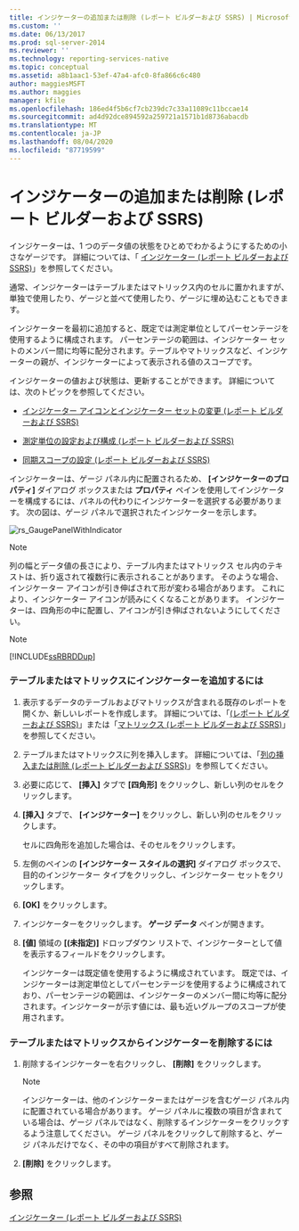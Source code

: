 ```yaml
---
title: インジケーターの追加または削除 (レポート ビルダーおよび SSRS) | Microsoft Docs
ms.custom: ''
ms.date: 06/13/2017
ms.prod: sql-server-2014
ms.reviewer: ''
ms.technology: reporting-services-native
ms.topic: conceptual
ms.assetid: a8b1aac1-53ef-47a4-afc0-8fa866c6c480
author: maggiesMSFT
ms.author: maggies
manager: kfile
ms.openlocfilehash: 186ed4f5b6cf7cb239dc7c33a11089c11bccae14
ms.sourcegitcommit: ad4d92dce894592a259721a1571b1d8736abacdb
ms.translationtype: MT
ms.contentlocale: ja-JP
ms.lasthandoff: 08/04/2020
ms.locfileid: "87719599"
---
```

# <a name="add-or-delete-an-indicator-report-builder-and-ssrs"></a>インジケーターの追加または削除 (レポート ビルダーおよび SSRS)
  インジケーターは、1 つのデータ値の状態をひとめでわかるようにするための小さなゲージです。 詳細については、「 [インジケーター (レポート ビルダーおよび SSRS)](indicators-report-builder-and-ssrs.md)」を参照してください。  
  
 通常、インジケーターはテーブルまたはマトリックス内のセルに置かれますが、単独で使用したり、ゲージと並べて使用したり、ゲージに埋め込むこともできます。  
  
 インジケーターを最初に追加すると、既定では測定単位としてパーセンテージを使用するように構成されます。 パーセンテージの範囲は、インジケーター セットのメンバー間に均等に配分されます。テーブルやマトリックスなど、インジケーターの親が、インジケーターによって表示される値のスコープです。  
  
 インジケーターの値および状態は、更新することができます。 詳細については、次のトピックを参照してください。  
  
-   [インジケーター アイコンとインジケーター セットの変更 (レポート ビルダーおよび SSRS)](change-indicator-icons-and-indicator-sets-report-builder-and-ssrs.md)  
  
-   [測定単位の設定および構成 (レポート ビルダーおよび SSRS)](set-and-configure-measurement-units-report-builder-and-ssrs.md)  
  
-   [同期スコープの設定 (レポート ビルダーおよび SSRS)](set-synchronization-scope-report-builder-and-ssrs.md)  
  
 インジケーターは、ゲージ パネル内に配置されるため、 **[インジケーターのプロパティ]** ダイアログ ボックスまたは **プロパティ** ペインを使用してインジケーターを構成するには、パネルの代わりにインジケーターを選択する必要があります。 次の図は、ゲージ パネルで選択されたインジケーターを示します。  
  
 ![rs_GaugePanelWithIndicator](../media/rs-gaugepanelwithindicator.gif "rs_GaugePanelWithIndicator")  
  
> [!NOTE]  
>  列の幅とデータ値の長さにより、テーブル内またはマトリックス セル内のテキストは、折り返されて複数行に表示されることがあります。 そのような場合、インジケーター アイコンが引き伸ばされて形が変わる場合があります。 これにより、インジケーター アイコンが読みにくくなることがあります。 インジケーターは、四角形の中に配置し、アイコンが引き伸ばされないようにしてください。  
  
> [!NOTE]  
>  [!INCLUDE[ssRBRDDup](../../includes/ssrbrddup-md.md)]  
  
### <a name="to-add-an-indicator-to-a-table-or-matrix"></a>テーブルまたはマトリックスにインジケーターを追加するには  
  
1.  表示するデータのテーブルおよびマトリックスが含まれる既存のレポートを開くか、新しいレポートを作成します。 詳細については、「[(レポート ビルダーおよび SSRS)](tables-report-builder-and-ssrs.md)」または「[マトリックス (レポート ビルダーおよび SSRS)](create-a-matrix-report-builder-and-ssrs.md)」を参照してください。  
  
2.  テーブルまたはマトリックスに列を挿入します。 詳細については、「[列の挿入または削除 &#40;レポート ビルダーおよび SSRS&#41;](insert-or-delete-a-column-report-builder-and-ssrs.md)」を参照してください。  
  
3.  必要に応じて、 **[挿入]** タブで **[四角形]** をクリックし、新しい列のセルをクリックします。  
  
4.  **[挿入]** タブで、 **[インジケーター]** をクリックし、新しい列のセルをクリックします。  
  
     セルに四角形を追加した場合は、そのセルをクリックします。  
  
5.  左側のペインの **[インジケーター スタイルの選択]** ダイアログ ボックスで、目的のインジケーター タイプをクリックし、インジケーター セットをクリックします。  
  
6.  **[OK]** をクリックします。  
  
7.  インジケーターをクリックします。 **ゲージ データ** ペインが開きます。  
  
8.  **[値]** 領域の **[(未指定)]** ドロップダウン リストで、インジケーターとして値を表示するフィールドをクリックします。  
  
     インジケーターは既定値を使用するように構成されています。 既定では、インジケーターは測定単位としてパーセンテージを使用するように構成されており、パーセンテージの範囲は、インジケーターのメンバー間に均等に配分されます。インジケーターが示す値には、最も近いグループのスコープが使用されます。  
  
### <a name="to-delete-an-indicator-to-a-table-or-matrix"></a>テーブルまたはマトリックスからインジケーターを削除するには  
  
1.  削除するインジケーターを右クリックし、 **[削除]** をクリックします。  
  
    > [!NOTE]  
    >  インジケーターは、他のインジケーターまたはゲージを含むゲージ パネル内に配置されている場合があります。 ゲージ パネルに複数の項目が含まれている場合は、ゲージ パネルではなく、削除するインジケーターをクリックするよう注意してください。 ゲージ パネルをクリックして削除すると、ゲージ パネルだけでなく、その中の項目がすべて削除されます。  
  
2.  **[削除]** をクリックします。  
  
## <a name="see-also"></a>参照  
 [インジケーター &#40;レポート ビルダーおよび SSRS&#41;](indicators-report-builder-and-ssrs.md)  
  
  
